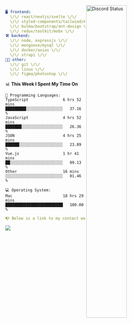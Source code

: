
<a href="https://discord.com/users/279302975371870218" target="_blank">
    <img width="50%" align="right" alt="Discord Status" src="https://lanyard.cnrad.dev/api/279302975371870218?bg=161B22&borderRadius=5px%205px%200%200&hideTimestamp=true&idleMessage=Just%20chillin%27%20at%20the%20moment&animated=true">
</a>

```yaml
🖥️ frontend: 
  \/\/ react/nextjs/svelte \/\/
  \/\/ styled-components/tailwind/mui/
  \/\/ bulma/bootstrap/ant-design \/\/
  \/\/ redux/toolkit/mobx \/\/
🛠 backend: 
  \/\/ node, expressjs \/\/
  \/\/ mongoose/mysql \/\/
  \/\/ docker/axios \/\/
  \/\/ strapi \/\/
👨‍💻 other: 
  \/\/ git \/\/ 
  \/\/ linux \/\/
  \/\/ figma/photoshop \/\/
```
<!--START_SECTION:waka-->
📊 **This Week I Spent My Time On** 

```text
💬 Programming Languages: 
TypeScript               6 hrs 52 mins       █████████░░░░░░░░░░░░░░░░   37.16 % 
JavaScript               4 hrs 52 mins       ███████░░░░░░░░░░░░░░░░░░   26.36 % 
JSON                     4 hrs 25 mins       ██████░░░░░░░░░░░░░░░░░░░   23.89 % 
Vue.js                   1 hr 41 mins        ██░░░░░░░░░░░░░░░░░░░░░░░   09.13 % 
Other                    16 mins             ░░░░░░░░░░░░░░░░░░░░░░░░░   01.46 % 

💻 Operating System: 
Mac                      18 hrs 29 mins      █████████████████████████   100.00 % 
```


<!--END_SECTION:waka-->
```yaml
📭 Below is a link to my contact website 
```
<a href="https://vk.cc/cg0vfb" target="_black"> <img src="https://img.shields.io/badge/website-161B22?style=for-the-badge&logo=About.me&logoColor=white"></img> <a/>
